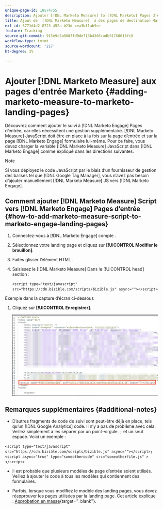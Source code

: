 ```yaml
---
unique-page-id: 18874755
description: Ajouter [!DNL Marketo Measure] to [!DNL Marketo] Pages d’entrée - [!DNL Marketo Measure]
title: Ajout de  [!DNL Marketo Measure]  à des pages de destination Marketo
exl-id: 3771d4d2-8723-452a-b23d-cea3b11ab9ee
feature: Tracking
source-git-commit: 915e9c5a968ffd9de713b4308cadb91768613fc5
workflow-type: tm+mt
source-wordcount: '217'
ht-degree: 3%

---
```


# Ajouter [!DNL Marketo Measure] aux pages d’entrée Marketo {#adding-marketo-measure-to-marketo-landing-pages}

Découvrez comment ajouter le suivi à [!DNL Marketo Engage] Pages d’entrée, car elles nécessitent une gestion supplémentaire. [!DNL Marketo Measure] JavaScript doit être en place à la fois sur la page d’entrée et sur la page [!DNL Marketo Engage] formulaire lui-même. Pour ce faire, vous devez charger la variable [!DNL Marketo Measure] JavaScript dans [!DNL Marketo Engage] comme expliqué dans les directions suivantes.

>[!NOTE]
>
>Si vous déployez le code JavaScript par le biais d’un fournisseur de gestion des balises tel que [!DNL Google Tag Manager], vous n’avez pas besoin d’ajouter manuellement [!DNL Marketo Measure] JS vers [!DNL Marketo Engage].

## Comment ajouter [!DNL Marketo Measure] Script vers [!DNL Marketo Engage] Pages d’entrée {#how-to-add-marketo-measure-script-to-marketo-engage-landing-pages}

1. Connectez-vous à [!DNL Marketo Engage] compte .
1. Sélectionnez votre landing page et cliquez sur **[!UICONTROL Modifier le brouillon]**.
1. Faites glisser l’élément HTML .
1. Saisissez le [!DNL Marketo Measure] Dans le [!UICONTROL head] section :

   `<script type="text/javascript" src="https://cdn.bizible.com/scripts/bizible.js" async=""></script>`

Exemple dans la capture d’écran ci-dessous

1. Cliquez sur **[!UICONTROL Enregistrer]**.

   ![](assets/adding-bizible-to-marketo-landing-pages-1.png)

## Remarques supplémentaires {#additional-notes}

* D’autres fragments de code de suivi sont peut-être déjà en place, tels qu’un [!DNL Google Analytics] code. Il n’y a pas de problème avec cela. Veillez simplement à les séparer par un point-virgule. `;` et un seul espace. Voici un exemple :

`<script type="text/javascript" src="https://cdn.bizible.com/scripts/bizible.js" async=""></script>; <script async="true" type="someothercode" src="someotherfile.js" ></script>`

* Il est probable que plusieurs modèles de page d’entrée soient utilisés. Veillez à ajouter le code à tous les modèles qui contiennent des formulaires.

* Parfois, lorsque vous modifiez le modèle des landing pages, vous devez réapprouver les pages utilisées par la landing page. Cet article explique : [Approbation en masse](https://experienceleague.adobe.com/docs/marketo/using/product-docs/demand-generation/landing-pages/landing-page-actions/approve-multiple-landing-pages-at-once.html){target="_blank"}.

